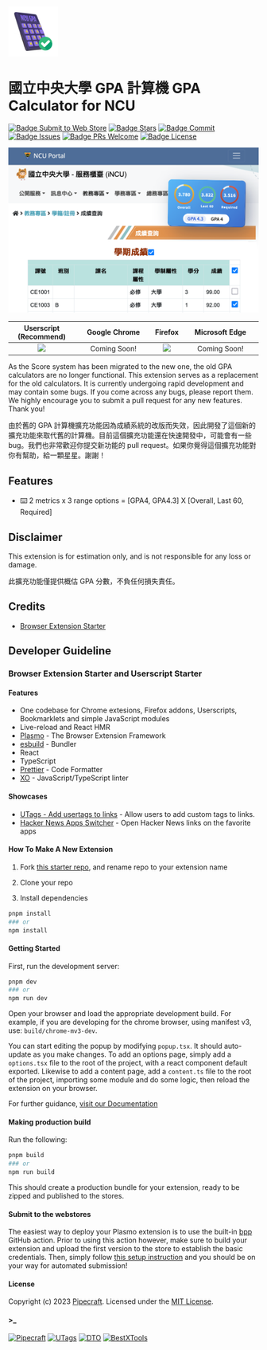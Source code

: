 <img alt="Parcel" src="./assets/enabled.png" width="100">

# 國立中央大學 GPA 計算機 GPA Calculator for NCU

[![Badge Submit to Web Store]][Submit to Web Store]
[![Badge Stars]][Stars]
[![Badge Commit]][Commit]
[![Badge Issues]][Issues]
[![Badge PRs Welcome]][PRs Welcome]
[![Badge License]][License]

<img alt="Parcel" src="./docs/screenshot.png" width="600">

<table>
  <thead>
    <tr>
      <th align="center" >Userscript (Recommend)</th>
      <th align="center" >Google Chrome</th>
      <th align="center" >Firefox</th>
      <th align="center" >Microsoft Edge</th>
    </tr>
  </thead>
  <tbody>
    <tr>
      <td align="center">
        <a href="https://github.com/cliffxzx/gpa-calculator-for-ncu/raw/main/build/userscript-prod/gpa-calculator-for-ncu.user.js">
          <img src="https://user-images.githubusercontent.com/33416429/92813512-27f0bb80-f376-11ea-8562-ee2b3e416aec.png" width="150">
        </a>
      </td>
      <td align="center" width="140">
        Coming Soon!
        <!-- <a href="https://chrome.google.com/webstore/detail/icfdhijcdkomkgibcbjbmenjkcfalljj">
          <img src="https://storage.googleapis.com/web-dev-uploads/image/WlD8wC6g8khYWPJUsQceQkhXSlv1/UV4C4ybeBTsZt43U4xis.png">
        </a> -->
      </td>
      <td align="center">
        <a href="https://addons.mozilla.org/en-US/firefox/addon/gpa-calculator-for-ncu">
          <img src="https://user-images.githubusercontent.com/585534/107280546-7b9b2a00-6a26-11eb-8f9f-f95932f4bfec.png">
        </a>
      </td>
      <td align="center" width="140">
        Coming Soon!
        <!-- <a href="https://chrome.google.com/webstore/detail/icfdhijcdkomkgibcbjbmenjkcfalljj">
          <img src="https://user-images.githubusercontent.com/585534/107280673-a5ece780-6a26-11eb-9cc7-9fa9f9f81180.png">
        </a> -->
      </td>
    </tr>
  <tbody>
</table>

As the Score system has been migrated to the new one, the old GPA calculators are no longer functional. This extension serves as a replacement for the old calculators. It is currently undergoing rapid development and may contain some bugs. If you come across any bugs, please report them. We highly encourage you to submit a pull request for any new features. Thank you!

由於舊的 GPA 計算機擴充功能因為成績系統的改版而失效，因此開發了這個新的擴充功能來取代舊的計算機。目前這個擴充功能還在快速開發中，可能會有一些 bug。我們也非常歡迎你提交新功能的 pull request。如果你覺得這個擴充功能對你有幫助，給一顆星星。謝謝！

## Features

- ⌨️ 2 metrics x 3 range options = [GPA4, GPA4.3] X [Overall, Last 60, Required]

## Disclaimer

This extension is for estimation only, and is not responsible for any loss or damage.

此擴充功能僅提供概估 GPA 分數，不負任何損失責任。

## Credits

- [Browser Extension Starter](https://github.com/utags/browser-extension-starter)

## Developer Guideline

### Browser Extension Starter and Userscript Starter

#### Features

- One codebase for Chrome extesions, Firefox addons, Userscripts, Bookmarklets and simple JavaScript modules
- Live-reload and React HMR
- [Plasmo](https://www.plasmo.com/) - The Browser Extension Framework
- [esbuild](https://esbuild.github.io/) - Bundler
- React
- TypeScript
- [Prettier](https://github.com/prettier/prettier) - Code Formatter
- [XO](https://github.com/xojs/xo) - JavaScript/TypeScript linter

#### Showcases

- [UTags - Add usertags to links](https://github.com/utags/utags) - Allow users to add custom tags to links.
- [Hacker News Apps Switcher](https://github.com/dev-topics-only/hacker-news-apps-switcher) - Open Hacker News links on the favorite apps

#### How To Make A New Extension

1. Fork [this starter repo](https://github.com/utags/browser-extension-starter), and rename repo to your extension name

2. Clone your repo

3. Install dependencies

```bash
pnpm install
### or
npm install
```

#### Getting Started

First, run the development server:

```bash
pnpm dev
### or
npm run dev
```

Open your browser and load the appropriate development build. For example, if you are developing for the chrome browser, using manifest v3, use: `build/chrome-mv3-dev`.

You can start editing the popup by modifying `popup.tsx`. It should auto-update as you make changes. To add an options page, simply add a `options.tsx` file to the root of the project, with a react component default exported. Likewise to add a content page, add a `content.ts` file to the root of the project, importing some module and do some logic, then reload the extension on your browser.

For further guidance, [visit our Documentation](https://docs.plasmo.com/)

#### Making production build

Run the following:

```bash
pnpm build
### or
npm run build
```

This should create a production bundle for your extension, ready to be zipped and published to the stores.

#### Submit to the webstores

The easiest way to deploy your Plasmo extension is to use the built-in [bpp](https://bpp.browser.market) GitHub action. Prior to using this action however, make sure to build your extension and upload the first version to the store to establish the basic credentials. Then, simply follow [this setup instruction](https://docs.plasmo.com/framework/workflows/submit) and you should be on your way for automated submission!

#### License

Copyright (c) 2023 [Pipecraft](https://www.pipecraft.net). Licensed under the [MIT License](LICENSE).

#### >\_

[![Pipecraft](https://img.shields.io/badge/site-pipecraft-brightgreen)](https://www.pipecraft.net)
[![UTags](https://img.shields.io/badge/site-UTags-brightgreen)](https://utags.pipecraft.net)
[![DTO](https://img.shields.io/badge/site-DTO-brightgreen)](https://dto.pipecraft.net)
[![BestXTools](https://img.shields.io/badge/site-bestxtools-brightgreen)](https://www.bestxtools.com)

<!----------------------------------[ Links ]--------------------------------->

[Submit to Web Store]: https://github.com/cliffxzx/gpa-calculator-for-ncu/actions/workflows/submit.yml/badge.svg?branch=main
[PRs Welcome]: https://github.com/cliffxzx/gpa-calculator-for-ncu/compare
[Stars]: https://github.com/cliffxzx/gpa-calculator-for-ncu/stargazers
[Commit]: https://github.com/cliffxzx/gpa-calculator-for-ncu/commits/main
[Issues]: https://github.com/cliffxzx/gpa-calculator-for-ncu/issues
[License]: https://github.com/cliffxzx/gpa-calculator-for-ncu/blob/main/LICENSE

<!----------------------------------[ Badges ]--------------------------------->

[Badge Submit to Web Store]: https://github.com/cliffxzx/gpa-calculator-for-ncu/actions/workflows/submit.yml/badge.svg?branch=main
[Badge PRs Welcome]: https://img.shields.io/badge/PRs-welcome-brightgreen.svg
[Badge Stars]: https://img.shields.io/github/stars/cliffxzx/gpa-calculator-for-ncu
[Badge Commit]: https://img.shields.io/github/commit-activity/m/cliffxzx/gpa-calculator-for-ncu?label=Commits
[Badge Issues]: https://img.shields.io/github/issues/cliffxzx/gpa-calculator-for-ncu
[Badge License]: https://img.shields.io/github/license/cliffxzx/gpa-calculator-for-ncu
[Badge Chrome]: https://img.shields.io/chrome-web-store/rating/icfdhijcdkomkgibcbjbmenjkcfalljj?label=Chrome

[Badge Mozilla]: https://img.shields.io/amo/rating/[name-of-ext]?label=Firefox
[Badge Edge]: https://img.shields.io/badge/dynamic/json?label=Edge&color=brightgreen&query=%24.averageRating&suffix=%2F%35&url=https%3A%2F%2Fmicrosoftedge.microsoft.com%2Faddons%2Fgetproductdetailsbycrxid%2F[ext-id]
